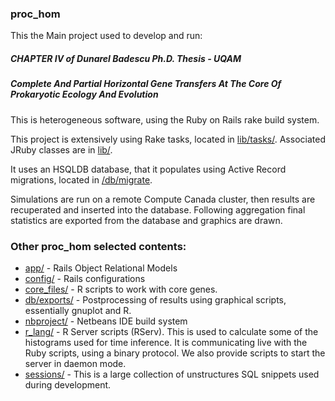 ### proc_hom

This the Main project used to develop and run:

##### CHAPTER IV of Dunarel Badescu Ph.D. Thesis - UQAM 
##### Complete And Partial Horizontal Gene Transfers At The Core Of Prokaryotic Ecology And Evolution

This is heterogeneous software, using the Ruby on Rails rake build system. 

This project is extensively using Rake tasks, located in [lib/tasks/](lib/tasks/).
Associated JRuby classes are in [lib/](lib/).

It uses an HSQLDB database, that it populates using Active Record migrations, located in [/db/migrate](/db/migrate).

Simulations are run on a remote Compute Canada cluster, then results are recuperated and inserted into the database.
Following aggregation final statistics are exported from the database and graphics are drawn.

### Other proc_hom selected contents:

  * [app/](app/) - Rails Object Relational Models
  * [config/](config/) - Rails configurations
  * [core_files/](core_files/) - R scripts to work with core genes.
  * [db/exports/](db/exports/) - Postprocessing of results using graphical scripts, essentially gnuplot and R.
  * [nbproject/](nbproject/) - Netbeans IDE build system
  * [r_lang/](r_lang/) - R Server scripts (RServ). This is used to calculate some of the histograms used for time inference. 
  It is communicating live with the Ruby scripts, using a binary protocol. We also provide scripts to start the server in daemon mode.
  * [sessions/](sessions/) - This is a large collection of unstructures SQL snippets used during development.
  
  
  
